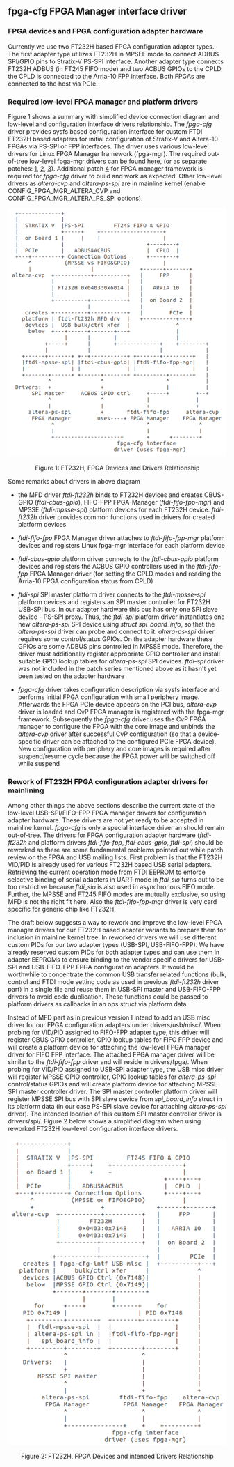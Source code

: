 ## fpga-cfg FPGA Manager interface driver

### FPGA devices and FPGA configuration adapter hardware
Currently we use two FT232H based FPGA configuration adapter types. The first adapter type utilizes FT232H in MPSEE mode to connect ADBUS SPI/GPIO pins to Stratix-V PS-SPI interface. Another adapter type connects FT232H ADBUS (in FT245 FIFO mode) and two ACBUS GPIOs to the CPLD, the CPLD is connected to the Arria-10 FPP interface. Both FPGAs are connected to the host via PCIe.

### Required low-level FPGA manager and platform drivers
Figure 1 shows a summary with simplified device connection diagram and low-level and configuration interface drivers relationship. The *fpga-cfg* driver provides sysfs based configuration interface for custom FTDI FT232H based adapters for initial configuration of Stratix-V and Altera-10 FPGAs via PS-SPI or FPP interfaces.
The driver uses various low-level drivers for Linux FPGA Manager framework (fpga-mgr). The required out-of-tree low-level fpga-mgr drivers can be found [here](https://lkml.org/lkml/2017/7/6/710 "submitted patch series"), (or as separate patches: [1](https://patchwork.kernel.org/patch/9828985/mbox"patch1"), [2](https://patchwork.kernel.org/patch/9828981/mbox"patch2"), [3](https://patchwork.kernel.org/patch/9828983/mbox"patch3")). Additional patch [4](https://patchwork.kernel.org/patch/9828565/mbox"patch4") for FPGA manager framework is required for *fpga-cfg* driver to build and work as expected. Other low-level drivers as *altera-cvp* and *altera-ps-spi* are in mainline kernel (enable CONFIG_FPGA_MGR_ALTERA_CVP and CONFIG_FPGA_MGR_ALTERA_PS_SPI options).

<div class="figure">
<center><img src="images/hw-drv-diag.png" alt="Figure 1"/>
<center><p class="caption">Figure 1: FT232H, FPGA Devices and Drivers Relationship</p>
</div>
</b>  

Some remarks about drivers in above diagram

 * the MFD driver *ftdi-ft232h* binds to FT232H devices and creates CBUS-GPIO (*ftdi-cbus-gpio*), FIFO-FPP FPGA-Manager (*ftdi-fifo-fpp-mgr*) and MPSSE (*ftdi-mpsse-spi*) platform devices for each FT232H device. *ftdi-ft232h* driver provides common functions used in drivers for created platform devices

 * *ftdi-fifo-fpp* FPGA Manager driver attaches to *ftdi-fifo-fpp-mgr* platform devices and registers Linux fpga-mgr interface for each platform device

 * *ftdi-cbus-gpio* platform driver connects to the *ftdi-cbus-gpio* platform devices and registers the ACBUS GPIO controllers used in the *ftdi-fifo-fpp* FPGA Manager driver (for setting the CPLD modes and reading the Arria-10 FPGA configuration status from CPLD)

 * *ftdi-spi* SPI master platform driver connects to the *ftdi-mpsse-spi* platform devices and registers an SPI master controller for FT232H USB-SPI bus. In our adapter hardware this bus has only one SPI slave device - PS-SPI proxy. Thus, the *ftdi-spi* platform driver instantiates one new *altera-ps-spi* SPI device using *struct spi_board_info*, so that the *altera-ps-spi* driver can probe and connect to it. *altera-ps-spi* driver requires some control/status GPIOs. On the adapter hardware these GPIOs are some ADBUS pins controlled in MPSSE mode. Therefore, the driver must additionally register appropriate GPIO controller and install suitable GPIO lookup tables for *altera-ps-spi* SPI devices. *ftdi-spi* driver was not included in the patch series mentioned above as it hasn't yet been tested on the adapter hardware

 * *fpga-cfg* driver takes configuration description via sysfs interface and performs initial FPGA configuration with small periphery image. Afterwards the FPGA PCIe device appears on the PCI bus, *altera-cvp* driver is loaded and CvP FPGA manager is registered with the fpga-mgr framework. Subsequently the *fpga-cfg* driver uses the CvP FPGA manager to configure the FPGA with the core image and unbinds the *altera-cvp* driver after successful CvP configuration (so that a device-specific driver can be attached to the configured PCIe FPGA device). New configuration with periphery and core images is required after suspend/resume cycle because the FPGA power will be switched off while suspend

### Rework of FT232H FPGA configuration adapter drivers for mainlining

Among other things the above sections describe the current state of the low-level USB-SPI/FIFO-FPP FPGA manager drivers for configuration adapter hardware. These drivers are not yet ready to be accepted in mainline kernel. *fpga-cfg* is only a special interface driver an should remain out-of-tree. The drivers for FPGA configuration adapter hardware (*ftdi-ft232h* and platform drivers *ftdi-fifo-fpp*, *ftdi-cbus-gpio*, *ftdi-spi*) should be reworked as there are some fundamental problems pointed out while patch review on the FPGA and USB mailing lists. First problem is that the FT232H VID/PID is already used for various FT232H based USB serial adapters. Retrieving the current operation mode from FTDI EEPROM to enforce selective binding of serial adapters in UART mode in *ftdi_sio* turns out to be too restrictive because *ftdi_sio* is also used in asynchronous FIFO mode. Further, the MPSSE and FT245 FIFO modes are mutually exclusive, so using MFD is not the right fit here. Also the *ftdi-fifo-fpp-mgr* driver is very card specific for generic chip like FT232H.

The draft below suggests a way to rework and improve the low-level FPGA manager drivers for our FT232H based adapter variants to prepare them for inclusion in mainline kernel tree. In reworked drivers we will use different custom PIDs for our two adapter types (USB-SPI, USB-FIFO-FPP). We have already reserved custom PIDs for both adapter types and can use them in adapter EEPROMs to ensure binding to the vendor specific drivers for USB-SPI and USB-FIFO-FPP FPGA configuration adapters. It would be worthwhile to concentrate the common USB transfer related functions (bulk, control and FTDI mode setting code as used in previous *ftdi-ft232h* driver part) in a single file and reuse them in USB-SPI master and USB-FIFO-FPP drivers to avoid code duplication. These functions could be passed to platform drivers as callbacks in an ops struct via platform data.

Instead of MFD part as in previous version I intend to add an USB misc driver for our FPGA configuration adapters under drivers/usb/misc/. When probing for VID/PID assigned to FIFO-FPP adapter type, this driver will register CBUS GPIO controller, GPIO lookup tables for FIFO FPP device and will create a platform device for attaching the low-level FPGA manager driver for FIFO FPP interface. The attached FPGA manager driver will be similar to the *ftdi-fifo-fpp* driver and will reside in drivers/fpga/. When probing for VID/PID assigned to USB-SPI adapter type, the USB misc driver will register MPSSE GPIO controller, GPIO lookup tables for *altera-ps-spi* control/status GPIOs and will create platform device for attaching MPSSE SPI master controller driver. The SPI master controller platform driver will register MPSSE SPI bus with SPI slave device from *spi_board_info* struct in its platform data (in our case PS-SPI slave device for attaching *altera-ps-spi* driver). The intended location of this custom SPI master controller driver is drivers/spi/. Figure 2 below shows a simplified diagram when using reworked FT232H low-level configuration interface drivers.

<div class="figure">
<center><img src="images/hw-drv-diag-v2.png" alt="Figure 2"/>
<center><p class="caption">Figure 2: FT232H, FPGA Devices and intended Drivers Relationship</p>
</div>
</b>  

